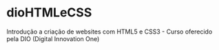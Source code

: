 # dioHTMLeCSS
Introdução a criação de websites com HTML5 e CSS3 - Curso oferecido pela DIO (Digital Innovation One)
